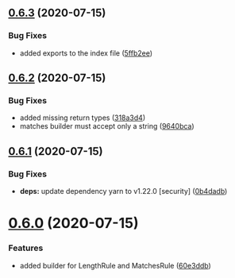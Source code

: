 ## [0.6.3](https://github.com/ziccardi/json-data-validator/compare/0.6.2...0.6.3) (2020-07-15)


### Bug Fixes

* added exports to the index file ([5ffb2ee](https://github.com/ziccardi/json-data-validator/commit/5ffb2eefe33dc82ed85e39f9f309be282c0ff45e))



## [0.6.2](https://github.com/ziccardi/json-data-validator/compare/0.6.1...0.6.2) (2020-07-15)


### Bug Fixes

* added missing return types ([318a3d4](https://github.com/ziccardi/json-data-validator/commit/318a3d48d7a05b35bb4ccd72fbc41f7ed1cd2e85))
* matches builder must accept only a string ([9640bca](https://github.com/ziccardi/json-data-validator/commit/9640bca8e3cbef7198dc824001ab7d0a96809083))



## [0.6.1](https://github.com/ziccardi/json-data-validator/compare/0.6.0...0.6.1) (2020-07-15)


### Bug Fixes

* **deps:** update dependency yarn to v1.22.0 [security] ([0b4dadb](https://github.com/ziccardi/json-data-validator/commit/0b4dadb18dcc170df49eb33f71b7e1727b298b6d))



# [0.6.0](https://github.com/ziccardi/json-data-validator/compare/0.5.2...0.6.0) (2020-07-15)


### Features

* added builder for LengthRule and MatchesRule ([60e3ddb](https://github.com/ziccardi/json-data-validator/commit/60e3ddb0bd5a54b4f080d424003901d04374f639))



